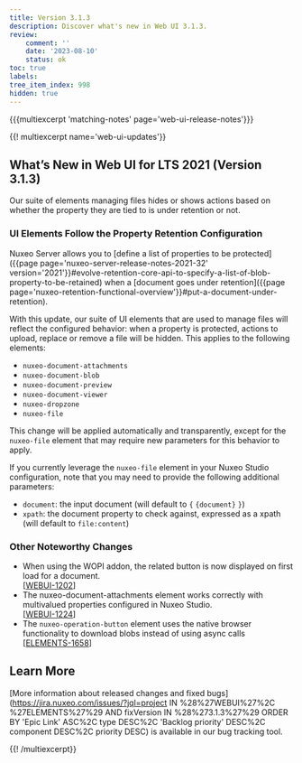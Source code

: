 ```yaml
---
title: Version 3.1.3
description: Discover what's new in Web UI 3.1.3.
review:
    comment: ''
    date: '2023-08-10'
    status: ok
toc: true
labels:
tree_item_index: 998
hidden: true
---
```


{{{multiexcerpt 'matching-notes' page='web-ui-release-notes'}}}

{{! multiexcerpt name='web-ui-updates'}}
## What’s New in Web UI for LTS 2021 (Version 3.1.3)

Our suite of elements managing files hides or shows actions based on whether the property they are tied to is under retention or not.

### UI Elements Follow the Property Retention Configuration

Nuxeo Server allows you to [define a list of properties to be protected]({{page page='nuxeo-server-release-notes-2021-32' version='2021'}}#evolve-retention-core-api-to-specify-a-list-of-blob-property-to-be-retained) when a [document goes under retention]({{page page='nuxeo-retention-functional-overview'}}#put-a-document-under-retention).

With this update, our suite of UI elements that are used to manage files will reflect the configured behavior: when a property is protected, actions to upload, replace or remove a file will be hidden. This applies to the following elements:

- `nuxeo-document-attachments`
- `nuxeo-document-blob`
- `nuxeo-document-preview`
- `nuxeo-document-viewer`
- `nuxeo-dropzone`
- `nuxeo-file`

This change will be applied automatically and transparently, except for the `nuxeo-file` element that may require new parameters for this behavior to apply. 

If you currently leverage the `nuxeo-file` element in your Nuxeo Studio configuration, note that you may need to provide the following additional parameters:
- `document`: the input document (will default to `{` `{document}` `}`)
- `xpath`: the document property to check against, expressed as a xpath (will default to `file:content`)


### Other Noteworthy Changes

- When using the WOPI addon, the related button is now displayed on first load for a document.<br/>[[WEBUI-1202](https://jira.nuxeo.com/browse/WEBUI-1202)]
- The nuxeo-document-attachments element works correctly with multivalued properties configured in Nuxeo Studio.<br/>[[WEBUI-1224](https://jira.nuxeo.com/browse/WEBUI-1224)]
- The `nuxeo-operation-button` element uses the native browser functionality to download blobs instead of using async calls<br/>[[ELEMENTS-1658](https://jira.nuxeo.com/browse/ELEMENTS-1658)] 


## Learn More

[More information about released changes and fixed bugs](https://jira.nuxeo.com/issues/?jql=project IN %28%27WEBUI%27%2C %27ELEMENTS%27%29 AND fixVersion IN %28%273.1.3%27%29 ORDER BY 'Epic Link' ASC%2C type DESC%2C  'Backlog priority' DESC%2C component DESC%2C priority DESC) is available in our bug tracking tool.


{{! /multiexcerpt}}

